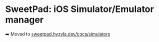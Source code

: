 # SweetPad: iOS Simulator/Emulator manager

➡️ Moved to [sweetpad.hyzyla.dev/docs/simulators](https://sweetpad.hyzyla.dev/docs/simulators)
